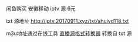 闲鱼购买 安徽移动 iptv 源 6元

txt 源地址
http://iptv.20170911.xyz/txt/ahuiyd118.txt

m3u地址通过在线工具 [直播源格式转换器](http://jh.d7g.cn/) 转换自 txt 源
